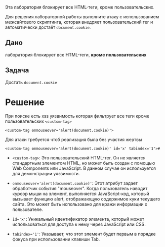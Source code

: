 Эта лаборатория блокирует все HTML-теги, кроме пользовательских.

Для решения лабораторной работы выполните атаку с использованием межсайтового скриптинга, которая внедряет пользовательский тег и автоматически достаёт `document.cookie`.

## Дано

лаборатория блокирует все HTML-теги, **кроме пользовательских**

## Задача

Достать `document.cookie`

# Решение

При поиске есть xss уязвимость которая фильтрует все теги кроме пользовательских
`<custom-tag>`

```
<custom-tag onmouseover='alert(document.cookie)'>
```

Для атаки требуется чтоб реализация была без участия жертвы
```
<custom-tag onmouseover='alert(document.cookie)' id='x' tabindex='1'>#
```
- `<custom-tag>`: Это пользовательский HTML-тег. Он не является стандартным элементом HTML, но может быть создан с помощью Web Components или JavaScript. В данном случае он используется для демонстрации уязвимости.

- `onmouseover='alert(document.cookie)'`: Этот атрибут задает обработчик события "mouseover". Когда пользователь наводит курсор мыши на элемент, выполняется JavaScript-код, который вызывает функцию alert, отображающую содержимое куки текущего сайта. Это может быть использовано для кражи информации о пользователе.

- `id='x'`: Уникальный идентификатор элемента, который может использоваться для доступа к нему через JavaScript или CSS.

- `tabindex='1'`: Указывает, что этот элемент будет первым в порядке фокуса при использовании клавиши Tab.

